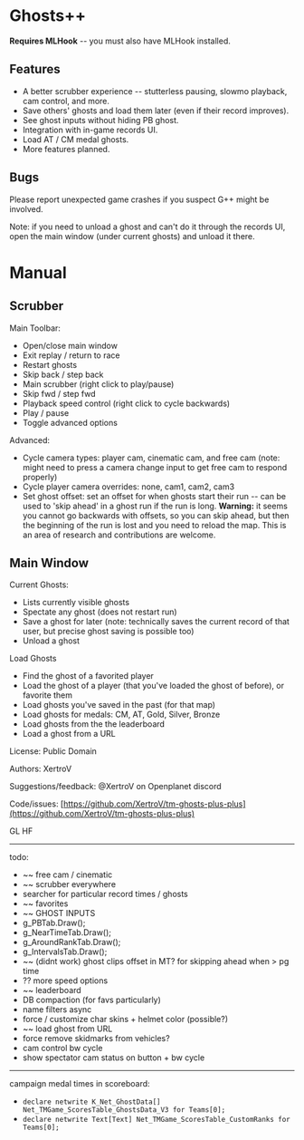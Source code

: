 # Ghosts++

**Requires MLHook** -- you must also have MLHook installed.

## Features

- A better scrubber experience -- stutterless pausing, slowmo playback, cam control, and more.
- Save others' ghosts and load them later (even if their record improves).
- See ghost inputs without hiding PB ghost.
- Integration with in-game records UI.
- Load AT / CM medal ghosts.
- More features planned.

## Bugs

Please report unexpected game crashes if you suspect G++ might be involved.

Note: if you need to unload a ghost and can't do it through the records UI, open the main window (under current ghosts) and unload it there.

# Manual

## Scrubber

Main Toolbar:

* Open/close main window
* Exit replay / return to race
* Restart ghosts
* Skip back / step back
* Main scrubber (right click to play/pause)
* Skip fwd / step fwd
* Playback speed control (right click to cycle backwards)
* Play / pause
* Toggle advanced options

Advanced:

* Cycle camera types: player cam, cinematic cam, and free cam (note: might need to press a camera change input to get free cam to respond properly)
* Cycle player camera overrides: none, cam1, cam2, cam3
* Set ghost offset: set an offset for when ghosts start their run -- can be used to 'skip ahead' in a ghost run if the run is long. **Warning:** it seems you cannot go backwards with offsets, so you can skip ahead, but then the beginning of the run is lost and you need to reload the map. This is an area of research and contributions are welcome.

## Main Window

Current Ghosts:

* Lists currently visible ghosts
* Spectate any ghost (does not restart run)
* Save a ghost for later (note: technically saves the current record of that user, but precise ghost saving is possible too)
* Unload a ghost

Load Ghosts

* Find the ghost of a favorited player
* Load the ghost of a player (that you've loaded the ghost of before), or favorite them
* Load ghosts you've saved in the past (for that map)
* Load ghosts for medals: CM, AT, Gold, Silver, Bronze
* Load ghosts from the the leaderboard
* Load a ghost from a URL


License: Public Domain

Authors: XertroV

Suggestions/feedback: @XertroV on Openplanet discord

Code/issues: [https://github.com/XertroV/tm-ghosts-plus-plus](https://github.com/XertroV/tm-ghosts-plus-plus)

GL HF

---------

todo:
- ~~ free cam / cinematic
- ~~ scrubber everywhere
- searcher for particular record times / ghosts
- ~~ favorites
- ~~ GHOST INPUTS
- g_PBTab.Draw();
- g_NearTimeTab.Draw();
- g_AroundRankTab.Draw();
- g_IntervalsTab.Draw();
- ~~ (didnt work) ghost clips offset in MT? for skipping ahead when > pg time
- ?? more speed options
- ~~ leaderboard
- DB compaction (for favs particularly)
- name filters async
- force / customize char skins + helmet color (possible?)
- ~~ load ghost from URL
- force remove skidmarks from vehicles?
- cam control bw cycle
- show spectator cam status on button + bw cycle

------------

campaign medal times in scoreboard:
- `declare netwrite K_Net_GhostData[] Net_TMGame_ScoresTable_GhostsData_V3 for Teams[0];`
- `declare netwrite Text[Text] Net_TMGame_ScoresTable_CustomRanks for Teams[0];`
